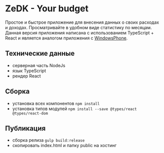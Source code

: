 # ZeDK - Your budget
Простое и быстрое приложение для внесения данных о своих расходах и доходах. Просматривайте в удобном виде статистику по месяцам.
Данная версия приложения написана с использованием TypeScript + React и является аналогом приложения с [WindowsPhone][lnk_wpapp].

Технические данные
--------
- серверная часть NodeJs
- язык TypeScript
- рендер React

Сборка
--------
- установка всех компонентов `npm install`
- установка типов модулей `npm install --save @types/react @types/react-dom`

Публикация
--------
- сборка релиза `gulp build:release`
- скопировать index.html и папку public на хостинг



[lnk_wpapp]: <http://zelder.pro/soft/zedkbudget>